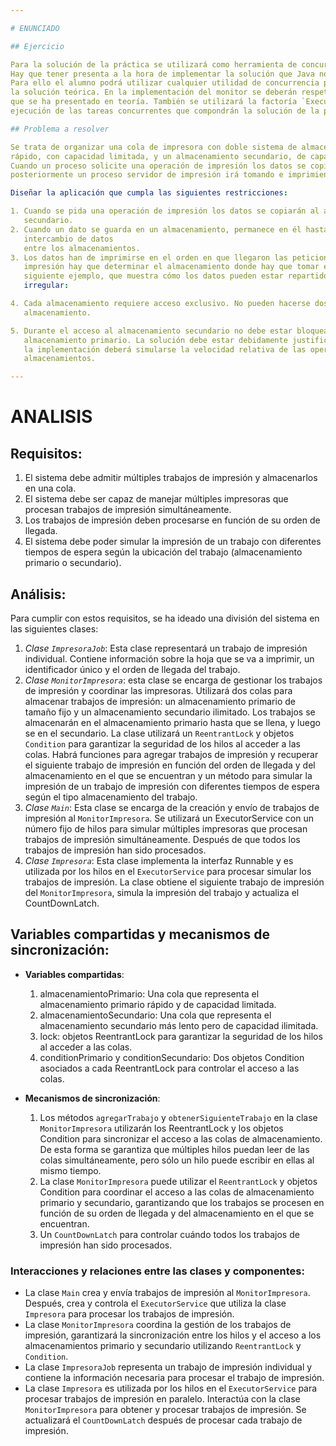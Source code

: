 ```yaml
---

# ENUNCIADO

## Ejercicio

Para la solución de la práctica se utilizará como herramienta de concurrencia el desarrollo de monitores.
Hay que tener presenta a la hora de implementar la solución que Java no dispone de esta herramienta.
Para ello el alumno podrá utilizar cualquier utilidad de concurrencia para diseñar la clase que representa al monitor de
la solución teórica. En la implementación del monitor se deberán respetar las características que presenta el monitor
que se ha presentado en teoría. También se utilizará la factoría `Executors` y la interface `ExecutorService` para la
ejecución de las tareas concurrentes que compondrán la solución de la práctica.

## Problema a resolver

Se trata de organizar una cola de impresora con doble sistema de almacenamiento. Existirá un almacenamiento primario
rápido, con capacidad limitada, y un almacenamiento secundario, de capacidad prácticamente ilimitada pero más lento.
Cuando un proceso solicite una operación de impresión los datos se copiarán a uno de los almacenamientos, y
posteriormente un proceso servidor de impresión irá tomando e imprimiendo los datos disponibles en los almacenamientos.

Diseñar la aplicación que cumpla las siguientes restricciones:

1. Cuando se pida una operación de impresión los datos se copiarán al almacenamiento primario, si hay sitio, y si no al
   secundario.
2. Cuando un dato se guarda en un almacenamiento, permanece en él hasta el momento de imprimirlo, es decir, no hay
   intercambio de datos
   entre los almacenamientos.
3. Los datos han de imprimirse en el orden en que llegaron las peticiones. Al iniciar una acción de
   impresión hay que determinar el almacenamiento donde hay que tomar el siguiente dato. Obsérvese la situación en el
   siguiente ejemplo, que muestra cómo los datos pueden estar repartidos entre uno y otro almacenamiento de manera
   irregular:

4. Cada almacenamiento requiere acceso exclusivo. No pueden hacerse dos operaciones a la vez sobre el mismo
   almacenamiento.

5. Durante el acceso al almacenamiento secundario no debe estar bloqueada la aceptación de peticiones ni el acceso al
   almacenamiento primario. La solución debe estar debidamente justificada en las decisiones que se pueden tomar. Para
   la implementación deberá simularse la velocidad relativa de las operaciones que se realicen en cada uno de los
   almacenamientos.

---
```


# ANALISIS

## Requisitos:

1. El sistema debe admitir múltiples trabajos de impresión y almacenarlos en una cola.
2. El sistema debe ser capaz de manejar múltiples impresoras que procesan trabajos de impresión simultáneamente.
3. Los trabajos de impresión deben procesarse en función de su orden de llegada.
4. El sistema debe poder simular la impresión de un trabajo con diferentes tiempos de espera según la ubicación del
   trabajo (almacenamiento primario o secundario).

## Análisis:

Para cumplir con estos requisitos, se ha ideado una división del sistema en las siguientes clases:

1. *Clase `ImpresoraJob`*: Esta clase representará un trabajo de impresión individual. Contiene información sobre la
   hoja que se va a imprimir, un identificador único y el orden de llegada del trabajo.
2. *Clase `MonitorImpresora`*: esta clase se encarga de gestionar los trabajos de impresión y coordinar las impresoras.
   Utilizará dos colas para almacenar trabajos de impresión: un almacenamiento primario de tamaño fijo y un
   almacenamiento secundario ilimitado. Los trabajos se almacenarán en el almacenamiento primario hasta que se llena, y
   luego se en el secundario. La clase utilizará un `ReentrantLock` y objetos `Condition` para garantizar la
   seguridad de los hilos al acceder a las colas. Habrá funciones para agregar trabajos de impresión y recuperar el
   siguiente trabajo de impresión en función del orden de llegada y del almacenamiento en el que se encuentran y un
   método para simular la impresión de un trabajo de impresión con diferentes tiempos de espera según el tipo
   almacenamiento del trabajo.
3. *Clase `Main`*: Esta clase se encarga de la creación y envío de trabajos de impresión al `MonitorImpresora`. Se
   utilizará un ExecutorService con un número fijo de hilos para simular múltiples impresoras que procesan trabajos de
   impresión simultáneamente. Después de que todos los trabajos de impresión han sido procesados.
4. *Clase `Impresora`*: Esta clase implementa la interfaz Runnable y es utilizada por los hilos en el `ExecutorService`
   para procesar simular los trabajos de impresión. La clase obtiene el siguiente trabajo de impresión
   del `MonitorImpresora`, simula la impresión del trabajo y actualiza el CountDownLatch.

## Variables compartidas y mecanismos de sincronización:

* **Variables compartidas**:

    1. almacenamientoPrimario: Una cola que representa el almacenamiento primario rápido y de capacidad limitada.
    2. almacenamientoSecundario: Una cola que representa el almacenamiento secundario más lento pero de capacidad
       ilimitada.
    3. lock: objetos ReentrantLock para garantizar la seguridad de los hilos al acceder a las colas.
    4. conditionPrimario y conditionSecundario: Dos objetos Condition asociados a cada ReentrantLock para controlar el
       acceso a las colas.

* **Mecanismos de sincronización**:
    1. Los métodos `agregarTrabajo` y `obtenerSiguienteTrabajo` en la clase `MonitorImpresora` utilizarán los
       ReentrantLock y los objetos Condition para sincronizar el acceso a las colas de almacenamiento. De esta forma se
       garantiza que múltiples hilos puedan leer de las colas simultáneamente, pero sólo un hilo puede escribir en ellas
       al mismo tiempo.
    2. La clase `MonitorImpresora` puede utilizar el `ReentrantLock` y objetos Condition para coordinar el acceso a
       las colas de almacenamiento primario y secundario, garantizando que los trabajos se procesen en función de su
       orden de llegada y del almacenamiento en el que se encuentran.
    3. Un `CountDownLatch` para controlar cuándo todos los trabajos de impresión han sido procesados.

### Interacciones y relaciones entre las clases y componentes:

* La clase `Main` crea y envía trabajos de impresión al `MonitorImpresora`. Después, crea y controla
  el `ExecutorService`  que utiliza la clase `Impresora` para procesar los trabajos de impresión.
* La clase `MonitorImpresora` coordina la gestión de los trabajos de impresión, garantizará la sincronización entre los
  hilos y el acceso a los almacenamientos primario y secundario utilizando `ReentrantLock` y `Condition`.
* La clase `ImpresoraJob` representa un trabajo de impresión individual y contiene la información necesaria para
  procesar el trabajo de impresión.
* La clase `Impresora` es utilizada por los hilos en el `ExecutorService` para procesar trabajos de impresión en
  paralelo. Interactúa con la clase `MonitorImpresora` para obtener y procesar trabajos de impresión. Se actualizará el
  `CountDownLatch` después de procesar cada trabajo de impresión.